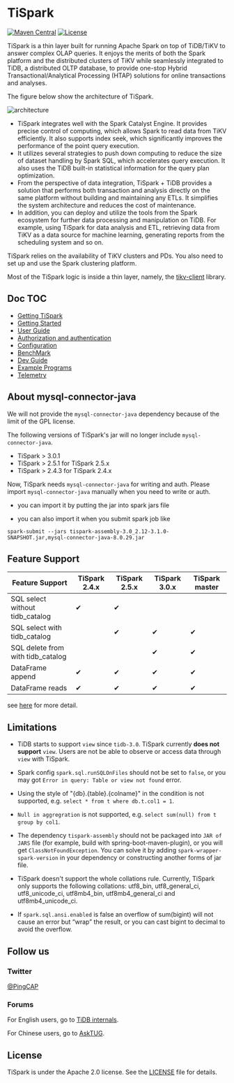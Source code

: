 # TiSpark

[![Maven Central](https://maven-badges.herokuapp.com/maven-central/com.pingcap.tispark/tispark-parent/badge.svg)](https://maven-badges.herokuapp.com/maven-central/com.pingcap.tispark/tispark-parent)
[![License](https://img.shields.io/github/license/pingcap/tispark.svg)](https://github.com/pingcap/tispark/blob/master/LICENSE)

TiSpark is a thin layer built for running Apache Spark on top of TiDB/TiKV to answer complex OLAP queries. It enjoys the merits of both the Spark platform and the distributed clusters of TiKV while seamlessly integrated to TiDB, a distributed OLTP database, to provide one-stop Hybrid Transactional/Analytical Processing (HTAP) solutions for online transactions and analyses.

The figure below show the architecture of TiSpark.

![architecture](./docs/architecture.png)

+ TiSpark integrates well with the Spark Catalyst Engine. It provides precise control of computing, which allows Spark to read data from TiKV efficiently. It also supports index seek, which significantly improves the performance of the point query execution.
+ It utilizes several strategies to push down computing to reduce the size of dataset handling by Spark SQL, which accelerates query execution. It also uses the TiDB built-in statistical information for the query plan optimization.
+ From the perspective of data integration, TiSpark + TiDB provides a solution that performs both transaction and analysis directly on the same platform without building and maintaining any ETLs. It simplifies the system architecture and reduces the cost of maintenance.
+ In addition, you can deploy and utilize the tools from the Spark ecosystem for further data processing and manipulation on TiDB. For example, using TiSpark for data analysis and ETL, retrieving data from TiKV as a data source for machine learning, generating reports from the scheduling system and so on.

TiSpark relies on the availability of TiKV clusters and PDs. You also need to set up and use the Spark clustering platform.

Most of the TiSpark logic is inside a thin layer, namely, the [tikv-client](https://github.com/pingcap/tispark/tree/master/tikv-client) library.

## Doc TOC

- [Getting TiSpark](https://github.com/pingcap/tispark/wiki/Getting-TiSpark)
- [Getting Started](https://github.com/pingcap/tispark/wiki/Getting-Started)
- [User Guide](https://github.com/pingcap/tispark/blob/master/docs/userguide.md)
- [Authorization and authentication](./docs/authorization_userguide.md)
- [Configuration](./docs/configuration.md)
- [BenchMark](https://github.com/pingcap/tispark/wiki/TiSpark-Benchmark)
- [Dev Guide](https://github.com/pingcap/tispark/wiki/Dev-Guide)
- [Example Programs](https://github.com/pingcap/tispark-test/tree/master/tispark-examples)
- [Telemetry](./docs/telemetry.md)

## About mysql-connector-java

We will not provide the `mysql-connector-java` dependency because of the limit of the GPL license.

The following versions of TiSpark's jar will no longer include `mysql-connector-java`.
- TiSpark > 3.0.1
- TiSpark > 2.5.1 for TiSpark 2.5.x
- TiSpark > 2.4.3 for TiSpark 2.4.x

Now, TiSpark needs `mysql-connector-java` for writing and auth. Please import `mysql-connector-java` manually when you need to write or auth.

- you can import it by putting the jar into spark jars file

- you can also import it when you submit spark job like
```
spark-submit --jars tispark-assembly-3.0_2.12-3.1.0-SNAPSHOT.jar,mysql-connector-java-8.0.29.jar
```

## Feature Support

| Feature Support                   | TiSpark 2.4.x | TiSpark 2.5.x | TiSpark 3.0.x  | TiSpark master |
| --------------------------------- |---------------|---------------|----------------|-----------------
| SQL select without tidb_catalog   | &#10004;      | &#10004;      |                |                |
| SQL select with tidb_catalog      |               | &#10004;      | &#10004;       | &#10004;       |
| SQL delete from with tidb_catalog |               |               | &#10004;       | &#10004;       |
| DataFrame append                  | &#10004;      | &#10004;      | &#10004;       | &#10004;       |
| DataFrame reads                   | &#10004;      | &#10004;      | &#10004;       | &#10004;       |

see [here](https://github.com/pingcap/tispark/wiki/Feature-Support-Detail) for more detail.

## Limitations

- TiDB starts to support `view` since `tidb-3.0`. TiSpark currently **does not support** `view`. Users are not be able to observe or access data through `view` with TiSpark.

- Spark config `spark.sql.runSQLOnFiles` should not be set to `false`, or you may got `Error in query: Table or view not found` error.

- Using the style of "{db}.{table}.{colname}" in the condition is not supported, e.g. `select * from t where db.t.col1 = 1`.

- `Null in aggregration` is not supported, e.g. `select sum(null) from t group by col1`.

- The dependency `tispark-assembly` should not be packaged into `JAR of JARS` file (for example, build with spring-boot-maven-plugin), or you will get `ClassNotFoundException`. You can solve it by adding `spark-wrapper-spark-version` in your dependency or constructing another forms of jar file.

- TiSpark doesn't support the whole collations rule. Currently, TiSpark only supports the following collations: utf8_bin, utf8_general_ci, utf8_unicode_ci, utf8mb4_bin, utf8mb4_general_ci and utf8mb4_unicode_ci.

- If `spark.sql.ansi.enabled` is false an overflow of sum(bigint) will not cause an error but “wrap” the result, or you can cast bigint to decimal to avoid the overflow.

## Follow us

### Twitter

[@PingCAP](https://twitter.com/PingCAP)

### Forums

For English users, go to [TiDB internals](https://internals.tidb.io).

For Chinese users, go to [AskTUG](https://asktug.com).

## License

TiSpark is under the Apache 2.0 license. See the [LICENSE](./LICENSE) file for details.
